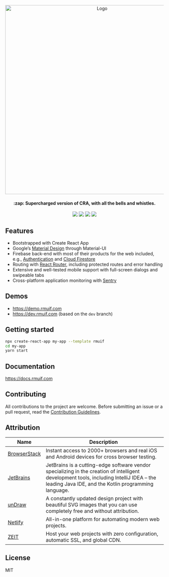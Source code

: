 <p align="center">
  <img width="600" src="https://user-images.githubusercontent.com/7033377/77688568-9399c480-6fa0-11ea-9ee2-424a4a99e2e4.png" alt="Logo">
</p>
<h4 align="center">:zap: Supercharged version of CRA, with all the bells and whistles.</h4>
<p align="center">
  <a href="discordapp.com"><img src="https://badgen.net/badge/chat/on%20discord/cyan"></a>  
  <a href="https://npm.im/cra-template-rmuif"><img src="https://badgen.net/npm/dt/cra-template-rmuif"></a> 
  <a href="https://npm.im/cra-template-rmuif"><img src="https://badgen.net/npm/v/cra-template-rmuif"></a>  
  <a href="LICENSE.md"><img src="https://badgen.net/badge/license/MIT/blue"></a>
 
</p>

## Features

- Bootstrapped with Create React App
- Google’s [Material Design](https://material.io) through Material-UI
- Firebase back-end with most of their products for the web included, e.g., [Authentication](https://firebase.google.com/products/auth) and [Cloud Firestore](https://firebase.google.com/products/firestore)
- Routing with [React Router](https://reacttraining.com/react-router/web), including protected routes and error handling
- Extensive and well-tested mobile support with full-screen dialogs and swipeable tabs
- Cross-platform application monitoring with [Sentry](https://sentry.io)

## Demos

- https://demo.rmuif.com
- https://dev.rmuif.com (based on the `dev` branch)

## Getting started

```sh
npx create-react-app my-app --template rmuif
cd my-app
yarn start
```

## Documentation

https://docs.rmuif.com

## Contributing

All contributions to the project are welcome. Before submitting an issue or a pull request, read the [Contribution Guidelines](CONTRIBUTING.md).

## Attribution

| Name                                         | Description                                                                                                                                                                                     |
| -------------------------------------------- | ----------------------------------------------------------------------------------------------------------------------------------------------------------------------------------------------- |
| [BrowserStack](https://browserstack.com) | Instant access to 2000+ browsers and real iOS and Android devices for cross browser testing.                                                                                                    |
| [JetBrains](https://jetbrains.com)       | JetBrains is a cutting-edge software vendor specializing in the creation of intelligent development tools, including IntelliJ IDEA – the leading Java IDE, and the Kotlin programming language. |
| [unDraw](https://undraw.co)                  | A constantly updated design project with beautiful SVG images that you can use completely free and without attribution.                                                                         |
| [Netlify](https://netlify.com)               | All-in-one platform for automating modern web projects.                                                                                                                                         |
| [ZEIT](https://zeit.co)                      | Host your web projects with zero configuration, automatic SSL, and global CDN.                                                                                                                  |

## License

MIT
